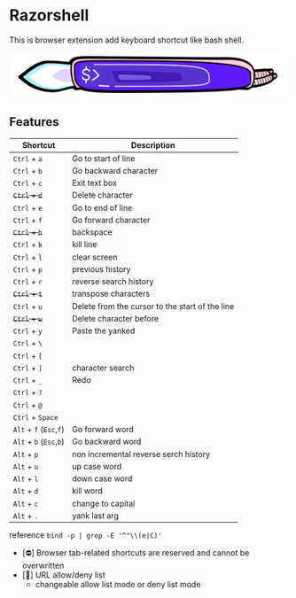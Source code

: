 # Razorshell

This is browser extension add keyboard shortcut like bash shell.

![main image](./image/razorshell.svg)

## Features

<!-- markdownlint-disable md013 -->

| Shortcut                | Description                                     |
| ----------------------- | ----------------------------------------------- |
| `Ctrl` + `a`            | Go to start of line                             |
| `Ctrl` + `b`            | Go backward character                           |
| `Ctrl` + `c`            | Exit text box                                   |
| ~~`Ctrl` + `d`~~        | Delete character                                |
| `Ctrl` + `e`            | Go to end of line                               |
| `Ctrl` + `f`            | Go forward character                            |
| ~~`Ctrl` + `h`~~        | backspace                                       |
| `Ctrl` + `k`            | kill line                                       |
| `Ctrl` + `l`            | clear screen                                    |
| `Ctrl` + `p`            | previous history                                |
| `Ctrl` + `r`            | reverse search history                          |
| ~~`Ctrl` + `t`~~        | transpose characters                            |
| `Ctrl` + `u`            | Delete from the cursor to the start of the line |
| ~~`Ctrl` + `w`~~        | Delete character before                         |
| `Ctrl` + `y`            | Paste the yanked                                |
| `Ctrl` + `\`            |                                                 |
| `Ctrl` + `[`            |                                                 |
| `Ctrl` + `]`            | character search                                |
| `Ctrl` + `_`            | Redo                                            |
| `Ctrl` + `?`            |                                                 |
| `Ctrl` + `@`            |                                                 |
| `Ctrl` + `Space`        |                                                 |
| `Alt` + `f` (`Esc`,`f`) | Go forward word                                 |
| `Alt` + `b` (`Esc`,`b`) | Go backward word                                |
| `Alt` + `p`             | non incremental reverse serch history           |
| `Alt` + `u`             | up case word                                    |
| `Alt` + `l`             | down case word                                  |
| `Alt` + `d`             | kill word                                       |
| `Alt` + `c`             | change to capital                               |
| `Alt` + `.`             | yank last arg                                   |

reference `bind -p | grep -E '^"\\(e|C)'`

<!-- markdownlint-enable md013 -->

- [⛔] Browser tab-related shortcuts are reserved and cannot be overwritten
- [🚧] URL allow/deny list
  - changeable allow list mode or deny list mode
